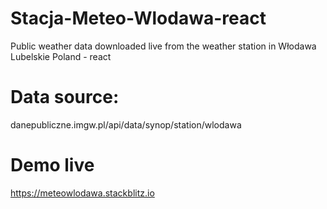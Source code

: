 # Stacja-Meteo-Wlodawa-react
Public weather data downloaded live from the weather station in Włodawa Lubelskie Poland  - react

# Data source:
danepubliczne.imgw.pl/api/data/synop/station/wlodawa

# Demo live
https://meteowlodawa.stackblitz.io
